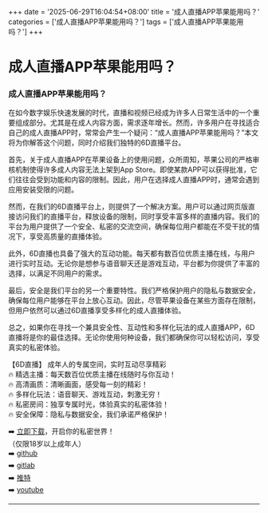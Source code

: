 +++
date = '2025-06-29T16:04:54+08:00'
title = '成人直播APP苹果能用吗？'
categories = ['成人直播APP苹果能用吗？']
tags = ['成人直播APP苹果能用吗？']
+++

# 成人直播APP苹果能用吗？

### 成人直播APP苹果能用吗？

在如今数字娱乐快速发展的时代，直播和视频已经成为许多人日常生活中的一个重要组成部分。尤其是在成人内容方面，需求逐年增长。然而，许多用户在寻找适合自己的成人直播APP时，常常会产生一个疑问：“成人直播APP苹果能用吗？”本文将为你解答这个问题，同时介绍我们独特的6D直播平台。

首先，关于成人直播APP在苹果设备上的使用问题，众所周知，苹果公司的严格审核机制使得许多成人内容无法上架到App Store。即使某款APP可以获得批准，它们往往会受到功能和内容的限制。因此，用户在选择成人直播APP时，通常会遇到应用安装受限的问题。

然而，在我们的6D直播平台上，则提供了一个解决方案。用户可以通过网页版直接访问我们的直播平台，释放设备的限制，同时享受丰富多样的直播内容。我们的平台为用户提供了一个安全、私密的交流空间，确保每位用户都能在不受干扰的情况下，享受高质量的直播体验。

此外，6D直播也具备了强大的互动功能。每天都有数百位优质主播在线，与用户进行实时互动。无论你是想参与语音聊天还是游戏互动，平台都为你提供了丰富的选择，以满足不同用户的需求。

最后，安全是我们平台的另一个重要特性。我们严格保护用户的隐私与数据安全，确保每位用户能够在平台上放心互动。因此，尽管苹果设备在某些方面存在限制，但用户依然可以通过6D直播享受多样化的成人直播体验。

总之，如果你在寻找一个兼具安全性、互动性和多样化玩法的成人直播APP，6D直播将是你的最佳选择。无论你使用何种设备，我们都确保你可以轻松访问，享受真实的私密体验。

【6D直播】
成年人的专属空间，实时互动尽享精彩  
🔥 精选主播：每天数百位优质主播在线随时与你互动！  
🔥 高清画质：清晰画面，感受每一刻的精彩！  
🔥 多样化玩法：语音聊天、游戏互动，刺激无穷！  
🔥 私密房间：独享专属时光，体验真实的私密体验！  
🔥 安全保障：隐私与数据安全，我们承诺严格保护！  

➡️ [立即下载](https://down123.s3.ap-east-1.amazonaws.com/down/down.html?channelCode=blog)，开启你的私密世界！  
（仅限18岁以上成年人）  
➡️ [github](https://aldult-live.github.io/)  
➡️ [gitlab](https://seo-09598d.gitlab.io/)  
➡️ [推特](https://x.com/wegame33)  
➡️ [youtube](https://www.youtube.com/@6Dlive)  

---
